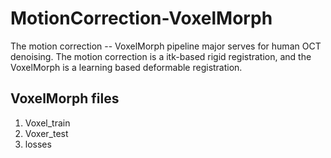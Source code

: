 # MotionCorrection-VoxelMorph
The motion correction -- VoxelMorph pipeline major serves for human OCT denoising. The motion correction is a itk-based rigid registration,
and the VoxelMorph is a learning based deformable registration.

## VoxelMorph files
1. Voxel_train
2. Voxer_test
3. losses

